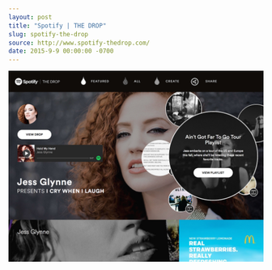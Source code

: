 ```yaml
---
layout: post
title: "Spotify | THE DROP"
slug: spotify-the-drop
source: http://www.spotify-thedrop.com/
date: 2015-9-9 00:00:00 -0700
---
```


<img src="/screenshots/spotify-the-drop.jpg">
